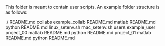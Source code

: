 This folder is meant to contain user scripts. An example folder structure is as follows:

./
README.md
collabs
    example_collab
        README.md
        matlab
            README.md
        python
            README.md
linux_setenv.sh
mac_setenv.sh
users
    example_user
        project_00
            matlab
                README.md
            python
                README.md
        project_01
            matlab
                README.md
            python
                README.md
